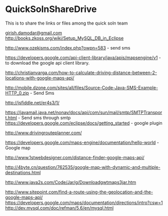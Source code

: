 # QuickSolnShareDrive
This is to share the links or files among the quick soln team

girish.damodar@gmail.com
http://books.zkoss.org/wiki/Setup_MySQL_DB_in_Eclipse


http://www.ozekisms.com/index.php?owpn=583 - send sms

https://developers.google.com/api-client-library/java/apis/mapsengine/v1 - to download the google api client library.

http://christianvarga.com/how-to-calculate-driving-distance-between-2-locations-with-google-maps-api/

http://mobile.dzone.com/sites/all/files/Source-Code-Java-SMS-Example-HTTP_0.zip - Send Sms 

http://jsfiddle.net/er4s3/1/

https://javamail.java.net/nonav/docs/api/com/sun/mail/smtp/SMTPTransport.html - Send sms through smtp
https://developers.google.com/eclipse/docs/getting_started - google plugin

http://www.drivingrouteplanner.com/

https://developers.google.com/maps-engine/documentation/hello-world - Google map

http://www.1stwebdesigner.com/distance-finder-google-maps-api/

http://4byte.cn/question/762535/google-map-with-dynamic-and-multiple-destinations.html


http://www.java2s.com/Code/Jar/g/Downloadgwtmaps3jar.htm

http://www.sitepoint.com/find-a-route-using-the-geolocation-and-the-google-maps-api/
https://developers.google.com/maps/documentation/directions/intro?csw=1
http://dev.mysql.com/doc/refman/5.6/en/mysql.html
